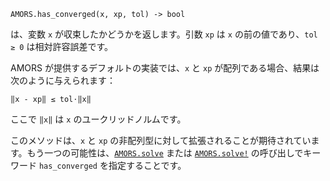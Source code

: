 ```
AMORS.has_converged(x, xp, tol) -> bool
```

は、変数 `x` が収束したかどうかを返します。引数 `xp` は `x` の前の値であり、`tol ≥ 0` は相対許容誤差です。

AMORS が提供するデフォルトの実装では、`x` と `xp` が配列である場合、結果は次のように与えられます：

```
‖x - xp‖ ≤ tol⋅‖x‖
```

ここで `‖x‖` は `x` のユークリッドノルムです。

このメソッドは、`x` と `xp` の非配列型に対して拡張されることが期待されています。もう一つの可能性は、[`AMORS.solve`](@ref) または [`AMORS.solve!`](@ref) の呼び出しでキーワード `has_converged` を指定することです。

